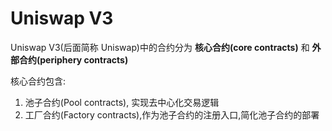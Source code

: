 # Uniswap V3

Uniswap V3(后面简称 Uniswap)中的合约分为 **核心合约(core contracts)** 和 **外部合约(periphery contracts)**

核心合约包含:

1. 池子合约(Pool contracts), 实现去中心化交易逻辑
2. 工厂合约(Factory contracts),作为池子合约的注册入口,简化池子合约的部署
